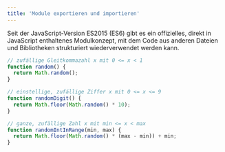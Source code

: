 ```yaml
---
title: 'Module exportieren und importieren'
---
```


Seit der JavaScript-Version ES2015 (ES6) gibt es ein offizielles, direkt in JavaScript enthaltenes Modulkonzept, mit dem Code aus anderen Dateien und Bibliotheken strukturiert wiederverwendet werden kann.

```js
// zufällige Gleitkommazahl x mit 0 <= x < 1
function random() {
  return Math.random();
}

// einstellige, zufällige Ziffer x mit 0 <= x <= 9
function randomDigit() {
  return Math.floor(Math.random() * 10);
}

// ganze, zufällige Zahl x mit min <= x < max
function randomIntInRange(min, max) {
  return Math.floor(Math.random() * (max - min)) + min;
}
```
